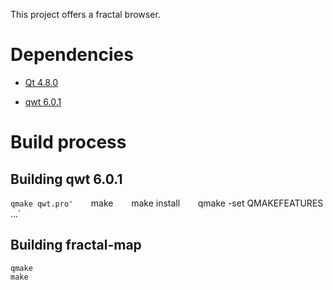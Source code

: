 This project offers a fractal browser.

# Dependencies

- [Qt 4.8.0](http://qt-project.org/downloads/)
  
- [qwt 6.0.1](http://sourceforge.net/projects/qwt/)

# Build process

## Building qwt 6.0.1
   `qmake qwt.pro'   
   `make`   
   `make install`   
   `qmake -set QMAKEFEATURES ...`   
   
## Building fractal-map
   `qmake`   
   `make`
